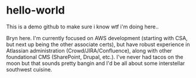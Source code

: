 # hello-world
This is a demo github to make sure i know wtf i'm doing here..

Bryn here. I'm currently focused on AWS development (starting with CSA, but next up being the other associate certs), but have robust experience in Atlassian administration (Crowd/JIRA/Confluence), along with other foundational CMS (SharePoint, Drupal, etc.). 
I've never had tacos on the moon but that sounds pretty bangin and I'd be all about some interstellar southwest cuisine.
